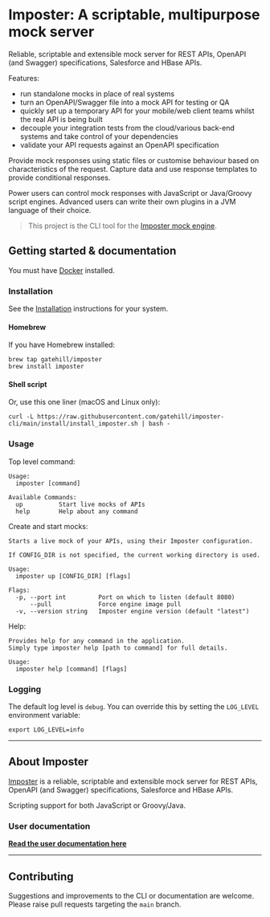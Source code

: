 # Imposter: A scriptable, multipurpose mock server

Reliable, scriptable and extensible mock server for REST APIs, OpenAPI (and Swagger) specifications, Salesforce and HBase APIs. 

Features:

* run standalone mocks in place of real systems
* turn an OpenAPI/Swagger file into a mock API for testing or QA
* quickly set up a temporary API for your mobile/web client teams whilst the real API is being built
* decouple your integration tests from the cloud/various back-end systems and take control of your dependencies
* validate your API requests against an OpenAPI specification

Provide mock responses using static files or customise behaviour based on characteristics of the request.
Capture data and use response templates to provide conditional responses.

Power users can control mock responses with JavaScript or Java/Groovy script engines.
Advanced users can write their own plugins in a JVM language of their choice.

> This project is the CLI tool for the [Imposter mock engine](https://github.com/outofcoffee/imposter).

## Getting started & documentation

You must have [Docker](https://docs.docker.com/get-docker/) installed.

### Installation

See the [Installation](./docs/install.md) instructions for your system.

#### Homebrew

If you have Homebrew installed:

    brew tap gatehill/imposter
    brew install imposter

#### Shell script

Or, use this one liner (macOS and Linux only):

```shell
curl -L https://raw.githubusercontent.com/gatehill/imposter-cli/main/install/install_imposter.sh | bash -
```

### Usage

Top level command:

```
Usage:
  imposter [command]

Available Commands:
  up          Start live mocks of APIs
  help        Help about any command
```

Create and start mocks:

```
Starts a live mock of your APIs, using their Imposter configuration.

If CONFIG_DIR is not specified, the current working directory is used.

Usage:
  imposter up [CONFIG_DIR] [flags]

Flags:
  -p, --port int         Port on which to listen (default 8080)
      --pull             Force engine image pull
  -v, --version string   Imposter engine version (default "latest")
```

Help:

```
Provides help for any command in the application.
Simply type imposter help [path to command] for full details.

Usage:
  imposter help [command] [flags]
```

### Logging

The default log level is `debug`. You can override this by setting the `LOG_LEVEL` environment variable:

    export LOG_LEVEL=info

---

## About Imposter

[Imposter](https://github.com/outofcoffee/imposter) is a reliable, scriptable and extensible mock server for REST APIs, OpenAPI (and Swagger) specifications, Salesforce and HBase APIs.

Scripting support for both JavaScript or Groovy/Java.

### User documentation

**[Read the user documentation here](https://outofcoffee.github.io/imposter/)**

---

## Contributing

Suggestions and improvements to the CLI or documentation are welcome. Please raise pull requests targeting the `main` branch.
